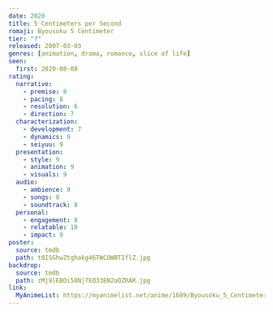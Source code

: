 ```yaml
---
date: 2020
title: 5 Centimeters per Second
romaji: Byousoku 5 Centimeter
tier: "?"
released: 2007-03-03
genres: [animation, drama, romance, slice of life]
seen:
  first: 2020-08-08
rating:
  narrative:
    - premise: 8
    - pacing: 8
    - resolution: 6
    - direction: 7
  characterization:
    - development: 7
    - dynamics: 9
    - seiyuu: 9
  presentation:
    - style: 9
    - animation: 9
    - visuals: 9
  audio:
    - ambience: 9
    - songs: 8
    - soundtrack: 8
  personal:
    - engagement: 8
    - relatable: 10
    - impact: 9
poster:
  source: tmdb
  path: t0ISGhwZtghakg46TWCOWBTIflZ.jpg
backdrop:
  source: tmdb
  path: zMj9lEBOi58Nj7EQ33EN2oOZRAR.jpg
link:
  MyAnimeList: https://myanimelist.net/anime/1689/Byousoku_5_Centimeter/
---
```


